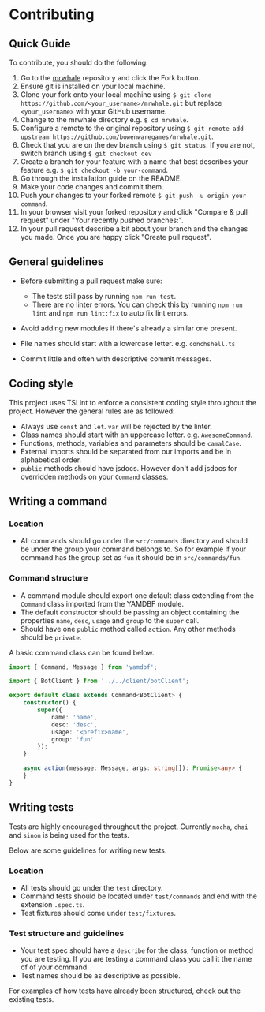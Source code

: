 # Contributing

## Quick Guide

To contribute, you should do the following:

1. Go to the [mrwhale](https://github.com/bowenwaregames/mrwhale) repository and click the Fork button.
2. Ensure git is installed on your local machine.
3. Clone your fork onto your local machine using `$ git clone https://github.com/<your_username>/mrwhale.git` but replace `<your_username>` with your GitHub username.
4. Change to the mrwhale directory e.g. `$ cd mrwhale`.
5. Configure a remote to the original repository using `$ git remote add upstream https://github.com/bowenwaregames/mrwhale.git`.
6. Check that you are on the `dev` branch using `$ git status`. If you are not, switch branch using `$ git checkout dev`
7. Create a branch for your feature with a name that best describes your feature e.g. `$ git checkout -b your-command`.
8. Go through the installation guide on the README.
9. Make your code changes and commit them.
10. Push your changes to your forked remote `$ git push -u origin your-command`.
11. In your browser visit your forked repository and click "Compare & pull request" under "Your recently pushed branches:".
12. In your pull request describe a bit about your branch and the changes you made. Once you are happy click "Create pull request".

## General guidelines

- Before submitting a pull request make sure:
  - The tests still pass by running `npm run test`.
  - There are no linter errors. You can check this by running `npm run lint` and `npm run lint:fix` to auto fix lint errors.

- Avoid adding new modules if there's already a similar one present.
- File names should start with a lowercase letter. e.g. `conchshell.ts`
- Commit little and often with descriptive commit messages.

## Coding style

This project uses TSLint to enforce a consistent coding style throughout the project. However the general rules are as followed:

- Always use `const` and `let`. `var` will be rejected by the linter.
- Class names should start with an uppercase letter. e.g. `AwesomeCommand`.
- Functions, methods, variables and parameters should be `camalCase`.
- External imports should be separated from our imports and be in alphabetical order.
- `public` methods should have jsdocs. However don't add jsdocs for overridden methods on your `Command` classes.

## Writing a command

### Location

- All commands should go under the `src/commands` directory and should be under the group your command belongs to. So for example if your command has the group set as `fun` it should be in `src/commands/fun`.

### Command structure

- A command module should export one default class extending from the `Command` class imported from the YAMDBF module.
- The default constructor should be passing an object containing the properties `name`, `desc`, `usage` and `group` to the `super` call.
- Should have one `public` method called `action`. Any other methods should be `private`.

A basic command class can be found below.

```ts
import { Command, Message } from 'yamdbf';

import { BotClient } from '../../client/botClient';

export default class extends Command<BotClient> {
    constructor() {
        super({
            name: 'name',
            desc: 'desc',
            usage: '<prefix>name',
            group: 'fun'
        });
    }

    async action(message: Message, args: string[]): Promise<any> {
    }
}
```

## Writing tests

Tests are highly encouraged throughout the project. Currently `mocha`, `chai` and `sinon` is being used for the tests.

Below are some guidelines for writing new tests.

### Location

- All tests should go under the `test` directory.
- Command tests should be located under `test/commands` and end with the extension `.spec.ts`.
- Test fixtures should come under `test/fixtures`.

### Test structure and guidelines

- Your test spec should have a `describe` for the class, function or method you are testing. If you are testing a command 
  class you call it the name of of your command.
- Test names should be as descriptive as possible.

For examples of how tests have already been structured, check out the existing tests.